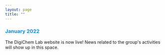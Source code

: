 ```yaml
---
layout: page
title: ""
---
```


### <span style = 'color:#1c8cc8'> **January 2022**</span>
The DigiChem Lab website is now live! News related to the group's activities will show up in this space. <br />

